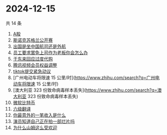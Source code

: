 # 2024-12-15

共 14 条

<!-- BEGIN ZHIHUSEARCH -->
<!-- 最后更新时间 Sun Dec 15 2024 22:10:11 GMT+0800 (China Standard Time) -->
1. [A股](https://www.zhihu.com/search?q=A股)
1. [斯诺克苏格兰公开赛](https://www.zhihu.com/search?q=斯诺克苏格兰公开赛)
1. [出国是坐中国航司还是外航](https://www.zhihu.com/search?q=出国是坐中国航司还是外航)
1. [员工要求罢免上司作为老板你会怎么办](https://www.zhihu.com/search?q=员工要求罢免上司作为老板你会怎么办)
1. [于东来回应过度代购](https://www.zhihu.com/search?q=于东来回应过度代购)
1. [腾讯视频会员权益调整](https://www.zhihu.com/search?q=腾讯视频会员权益调整)
1. [tiktok提交紧急动议](https://www.zhihu.com/search?q=tiktok提交紧急动议)
1. [广州电动车将限速 15 公里/时](https://www.zhihu.com/search?q=广州电动车将限速 15 公里/时)
1. [澳大利亚 323 份致命病毒样本丢失](https://www.zhihu.com/search?q=澳大利亚 323 份致命病毒样本丢失)
1. [微软比特币](https://www.zhihu.com/search?q=微软比特币)
1. [六级翻译](https://www.zhihu.com/search?q=六级翻译)
1. [你最意外的一笔收入是什么](https://www.zhihu.com/search?q=你最意外的一笔收入是什么)
1. [演员知道自己正在拍一部烂片吗](https://www.zhihu.com/search?q=演员知道自己正在拍一部烂片吗)
1. [为什么山姆这么受欢迎](https://www.zhihu.com/search?q=为什么山姆这么受欢迎)
<!-- END ZHIHUSEARCH -->

